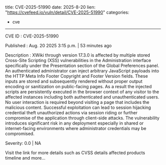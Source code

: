  
title: CVE-2025-51990
date: 2025-8-20
lien: "https://cvefeed.io/vuln/detail/CVE-2025-51990"
categories:
  - cve
---

CVE ID : CVE-2025-51990

Published :  Aug. 20
2025
3:15 p.m. | 53 minutes ago

Description : XWiki through version 17.3.0 is affected by multiple stored Cross-Site Scripting (XSS) vulnerabilities in the Administration interface
specifically under the Presentation section of the Global Preferences panel. An authenticated administrator can inject arbitrary JavaScript payloads into the HTTP Meta Info
Footer Copyright
and Footer Version fields. These inputs are stored and subsequently rendered without proper output encoding or sanitization on public-facing pages. As a result
the injected scripts are persistently executed in the browser context of any visitor to the affected instances including both authenticated and unauthenticated users. No user interaction is required beyond visiting a page that includes the malicious content. Successful exploitation can lead to session hijacking
credential theft
unauthorized actions via session riding
or further compromise of the application through client-side attacks. The vulnerability introduces significant risk in any deployment
especially in shared or internet-facing environments where administrator credentials may be compromised.

Severity: 0.0 | NA

Visit the link for more details
such as CVSS details
affected products
timeline
and more...
